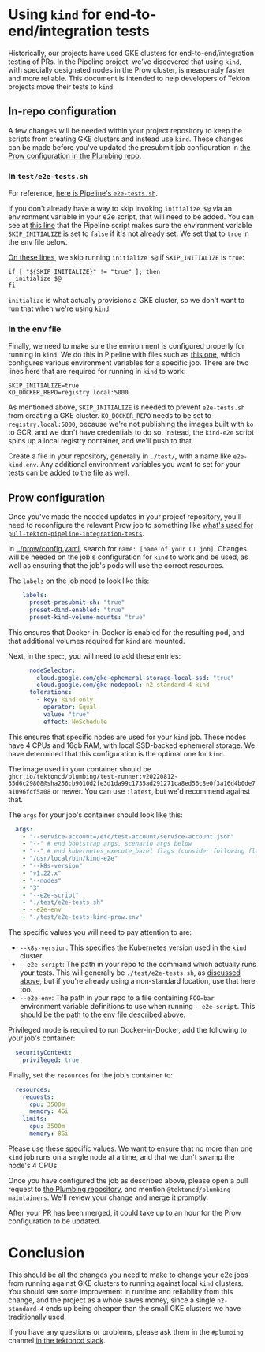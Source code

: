 # Using `kind` for end-to-end/integration tests

Historically, our projects have used GKE clusters for end-to-end/integration testing of 
PRs. In the Pipeline project, we've discovered that using `kind`, with specially 
designated nodes in the Prow cluster, is measurably faster and more reliable. This document
is intended to help developers of Tekton projects move their tests to `kind`.

## In-repo configuration

A few changes will be needed within your project repository to keep the scripts from
creating GKE clusters and instead use `kind`. These changes can be made before you've
updated the presubmit job configuration in [the Prow configuration in the Plumbing repo](../prow/config.yaml).

### In `test/e2e-tests.sh`

For reference, [here is Pipeline's `e2e-tests.sh`](https://github.com/tektoncd/pipeline/blob/0741289847dc098f192ad9d75e040a50d9540cf6/test/e2e-tests.sh).

If you don't already have a way to skip invoking `initialize $@` via an environment
variable in your e2e script, that will need to be added. You can see at [this line](https://github.com/tektoncd/pipeline/blob/0741289847dc098f192ad9d75e040a50d9540cf6/test/e2e-tests.sh)
that the Pipeline script makes sure the environment variable `SKIP_INITIALIZE` is set to
`false` if it's not already set. We set that to `true` in the env file below.

[On these lines](https://github.com/tektoncd/pipeline/blob/0741289847dc098f192ad9d75e040a50d9540cf6/test/e2e-tests.sh#L34-L36),
we skip running `initialize $@` if `SKIP_INITIALIZE` is `true`:

```shell
if [ "${SKIP_INITIALIZE}" != "true" ]; then
  initialize $@
fi
```

`initialize` is what actually provisions a GKE cluster, so we don't want to run that when
we're using `kind`.

### In the env file

Finally, we need to make sure the environment is configured properly for running in `kind`.
We do this in Pipeline with files such as [this one](https://github.com/tektoncd/pipeline/blob/0741289847dc098f192ad9d75e040a50d9540cf6/test/e2e-tests-kind-prow.env),
which configures various environment variables for a specific job. There are two lines
here that are required for running in `kind` to work:

```
SKIP_INITIALIZE=true
KO_DOCKER_REPO=registry.local:5000
```

As mentioned above, `SKIP_INITIALIZE` is needed to prevent `e2e-tests.sh` from creating a
GKE cluster. `KO_DOCKER_REPO` needs to be set to `registry.local:5000`, because we're not
publishing the images built with `ko` to GCR, and we don't have credentials to do so.
Instead, the `kind-e2e` script spins up a local registry container, and we'll push to that.

Create a file in your repository, generally in `./test/`, with a name like `e2e-kind.env`.
Any additional environment variables you want to set for your tests can be added to the 
file as well.

## Prow configuration

Once you've made the needed updates in your project repository,  you'll need to 
reconfigure the relevant Prow job to something like [what's used for `pull-tekton-pipeline-integration-tests`](https://github.com/tektoncd/plumbing/blob/2666d73c8397c3d5b62805242886f4fa35373723/prow/config.yaml#L1229-L1283).

In [../prow/config.yaml](../prow/config.yaml), search for `name: [name of your CI job]`.
Changes will be needed on the job's configuration for `kind` to work and be used, as well
as ensuring that the job's pods will use the correct resources.

The `labels` on the job need to look like this:

```yaml
    labels:
      preset-presubmit-sh: "true"
      preset-dind-enabled: "true"
      preset-kind-volume-mounts: "true"
```

This ensures that Docker-in-Docker is enabled for the resulting pod, and that additional 
volumes required for `kind` are mounted.

Next, in the `spec:`, you will need to add these entries:

```yaml
      nodeSelector:
        cloud.google.com/gke-ephemeral-storage-local-ssd: "true"
        cloud.google.com/gke-nodepool: n2-standard-4-kind
      tolerations:
        - key: kind-only
          operator: Equal
          value: "true"
          effect: NoSchedule
```

This ensures that specific nodes are used for your `kind` job. These nodes have 4 CPUs 
and 16gb RAM, with local SSD-backed ephemeral storage. We have determined that this
configuration is the optimal one for `kind`. 

The image used in your container should be `ghcr.io/tektoncd/plumbing/test-runner:v20220812-35d6c29808@sha256:b9010d2fe3d1da99c1735ad291271ca8ed56c8e0f3a16d4b0de7a1096fcf5a08`
or newer. You can use `:latest`, but we'd recommend against that.

The `args` for your job's container should look like this:

```yaml
  args:
    - "--service-account=/etc/test-account/service-account.json"
    - "--" # end bootstrap args, scenario args below
    - "--" # end kubernetes_execute_bazel flags (consider following flags as text)
    - "/usr/local/bin/kind-e2e"
    - "--k8s-version"
    - "v1.22.x"
    - "--nodes"
    - "3"
    - "--e2e-script"
    - "./test/e2e-tests.sh"
    - --e2e-env
    - "./test/e2e-tests-kind-prow.env"
```

The specific values you will need to pay attention to are:
* `--k8s-version`: This specifies the Kubernetes version used in the `kind` cluster. 
* `--e2e-script`: The path in your repo to the command which actually runs your tests.
    This will generally be `./test/e2e-tests.sh`, as [discussed above](#in-teste2e-testssh), 
    but if you're already using a non-standard location, use that here too.
* `--e2e-env`: The path in your repo to a file containing `FOO=bar` environment variable
    definitions to use when running `--e2e-script`. This should be the path to [the env file described above](#in-the-env-file).

Privileged mode is required to run Docker-in-Docker, add the following to your job's container:

```yaml
  securityContext:
    privileged: true
```

Finally, set the `resources` for the job's container to:
```yaml
  resources:
    requests:
      cpu: 3500m
      memory: 4Gi
    limits:
      cpu: 3500m
      memory: 8Gi
```

Please use these specific values. We want to ensure that no more than one `kind` job runs
on a single node at a time, and that we don't swamp the node's 4 CPUs.

Once you have configured the job as described above, please open a pull request to 
[the Plumbing repository](https://github.com/tektoncd/plumbing), and mention `@tektoncd/plumbing-maintainers`.
We'll review your change and merge it promptly.

After your PR has been merged, it could take up to an hour for the Prow configuration to be updated.

# Conclusion

This should be all the changes you need to make to change your e2e jobs from running 
against GKE clusters to running against local `kind` clusters. You should see some
improvement in runtime and reliability from this change, and the project as a whole saves
money, since a single `n2-standard-4` ends up being cheaper than the small GKE clusters
we have traditionally used.

If you have any questions or problems, please ask them in the `#plumbing` channel [in the tektoncd slack](https://github.com/tektoncd/community/blob/main/contact.md#slack).
